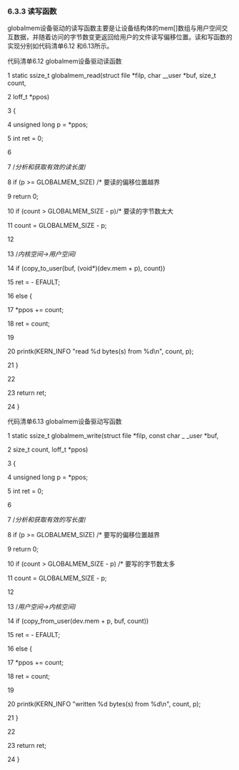 ### 6.3.3 读写函数

globalmem设备驱动的读写函数主要是让设备结构体的mem[]数组与用户空间交互数据，并随着访问的字节数变更返回给用户的文件读写偏移位置。读和写函数的实现分别如代码清单6.12 和6.13所示。

代码清单6.12 globalmem设备驱动读函数

1 static ssize_t globalmem_read(struct file *filp, char __user *buf, size_t count, 
 
 2 loff_t *ppos) 
 
 3 { 
 
 4 unsigned long p = *ppos; 
 
 5 int ret = 0; 
 
 6 
 
 7 /*分析和获取有效的读长度*/ 
 
 8 if (p >= GLOBALMEM_SIZE) /* 要读的偏移位置越界 
 
 9 return 0; 
 
 10 if (count > GLOBALMEM_SIZE - p)/* 要读的字节数太大 
 
 11 count = GLOBALMEM_SIZE - p; 
 
 12 
 
 13 /*内核空间→用户空间*/ 
 
 14 if (copy_to_user(buf, (void*)(dev.mem + p), count)) 
 
 15 ret = - EFAULT; 
 
 16 else { 
 
 17 *ppos += count; 
 
 18 ret = count; 
 
 19 
 
 20 printk(KERN_INFO "read %d bytes(s) from %d\n", count, p); 
 
 21 } 
 
 22 
 
 23 return ret; 
 
 24 }

代码清单6.13 globalmem设备驱动写函数

1 static ssize_t globalmem_write(struct file *filp, const char _ _user *buf, 
 
 2 size_t count, loff_t *ppos) 
 
 3 { 
 
 4 unsigned long p = *ppos; 
 
 5 int ret = 0; 
 
 6 
 
 7 /*分析和获取有效的写长度*/ 
 
 8 if (p >= GLOBALMEM_SIZE) /* 要写的偏移位置越界 
 
 9 return 0; 
 
 10 if (count > GLOBALMEM_SIZE - p) /* 要写的字节数太多 
 
 11 count = GLOBALMEM_SIZE - p; 
 
 12 
 
 13 /*用户空间→内核空间*/ 
 
 14 if (copy_from_user(dev.mem + p, buf, count))



15 ret = - EFAULT; 
 
 16 else { 
 
 17 *ppos += count; 
 
 18 ret = count; 
 
 19 
 
 20 printk(KERN_INFO "written %d bytes(s) from %d\n", count, p); 
 
 21 } 
 
 22 
 
 23 return ret; 
 
 24 }

